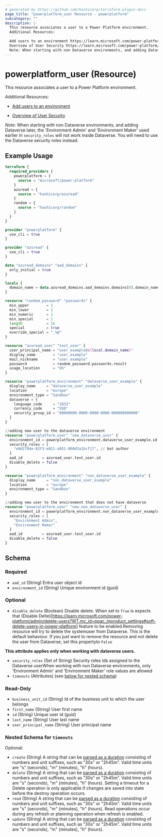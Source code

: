 ```yaml
---
# generated by https://github.com/hashicorp/terraform-plugin-docs
page_title: "powerplatform_user Resource - powerplatform"
subcategory: ""
description: |-
  This resource associates a user to a Power Platform environment.
  Additional Resources:
  
  Add users to an environment https://learn.microsoft.com/power-platform/admin/add-users-to-environment
  Overview of User Security https://learn.microsoft.com/power-platform/admin/grant-users-access
  Note: When starting with non Dataverse environments, and adding Dataverse later, the 'Environment Admin' and 'Environment Maker' used earlier in security_roles will not work inside Dataverse. You will need to use the Dataverse security roles instead.
---
```


# powerplatform_user (Resource)

This resource associates a user to a Power Platform environment.

Additional Resources:

* [Add users to an environment](https://learn.microsoft.com/power-platform/admin/add-users-to-environment)

* [Overview of User Security](https://learn.microsoft.com/power-platform/admin/grant-users-access)

*Note:* When starting with non Dataverse environments, and adding Dataverse later, the 'Environment Admin' and 'Environment Maker' used earlier in `security_roles` will not work inside Dataverse. You will need to use the Dataverse security roles instead.

## Example Usage

```terraform
terraform {
  required_providers {
    powerplatform = {
      source = "microsoft/power-platform"
    }
    azuread = {
      source = "hashicorp/azuread"
    }
    random = {
      source = "hashicorp/random"
    }
  }
}

provider "powerplatform" {
  use_cli = true
}

provider "azuread" {
  use_cli = true
}

data "azuread_domains" "aad_domains" {
  only_initial = true
}

locals {
  domain_name = data.azuread_domains.aad_domains.domains[0].domain_name
}

resource "random_password" "passwords" {
  min_upper        = 1
  min_lower        = 1
  min_numeric      = 1
  min_special      = 1
  length           = 16
  special          = true
  override_special = "_%@"
}

resource "azuread_user" "test_user" {
  user_principal_name = "user_example@${local.domain_name}"
  display_name        = "user_example"
  mail_nickname       = "user_example"
  password            = random_password.passwords.result
  usage_location      = "US"
}

resource "powerplatform_environment" "dataverse_user_example" {
  display_name     = "dataverse_user_example"
  location         = "europe"
  environment_type = "Sandbox"
  dataverse = {
    language_code     = "1033"
    currency_code     = "USD"
    security_group_id = "00000000-0000-0000-0000-000000000000"
  }
}

//adding new user to the dataverse environment
resource "powerplatform_user" "new_dataverse_user" {
  environment_id = powerplatform_environment.dataverse_user_example.id
  security_roles = [
    "e0d2794e-82f3-e811-a951-000d3a1bcf17", // bot author
  ]
  aad_id         = azuread_user.test_user.id
  disable_delete = false
}

resource "powerplatform_environment" "non_dataverse_user_example" {
  display_name     = "non_dataverse_user_example"
  location         = "europe"
  environment_type = "Sandbox"
}

//adding new user to the environment that does not have dataverse
resource "powerplatform_user" "new_non_dataverse_user" {
  environment_id = powerplatform_environment.non_dataverse_user_example.id
  security_roles = [
    "Environment Admin",
    "Environment Maker"
  ]
  aad_id         = azuread_user.test_user.id
  disable_delete = false
}
```

<!-- schema generated by tfplugindocs -->
## Schema

### Required

- `aad_id` (String) Entra user object id
- `environment_id` (String) Unique environment id (guid)

### Optional

- `disable_delete` (Boolean) Disable delete. When set to `True` is expects that (Disable Delte)[https://learn.microsoft.com/power-platform/admin/delete-users?WT.mc_id=ppac_inproduct_settings#soft-delete-users-in-power-platform] feature to be enabled.Removing resource will try to delete the systemuser from Dataverse. This is the default behaviour. If you just want to remove the resource and not delete the user from Dataverse, set this propertyto `False`

**This attribute applies only when working with dataverse users.**
- `security_roles` (Set of String) Security roles Ids assigned to the Dataverse userWhen working with non Dataverse environments, only 'Environment Admin' and 'Environment Maker' role values are allowed
- `timeouts` (Attributes) (see [below for nested schema](#nestedatt--timeouts))

### Read-Only

- `business_unit_id` (String) Id of the business unit to which the user belongs
- `first_name` (String) User first name
- `id` (String) Unique user id (guid)
- `last_name` (String) User last name
- `user_principal_name` (String) User principal name

<a id="nestedatt--timeouts"></a>
### Nested Schema for `timeouts`

Optional:

- `create` (String) A string that can be [parsed as a duration](https://pkg.go.dev/time#ParseDuration) consisting of numbers and unit suffixes, such as "30s" or "2h45m". Valid time units are "s" (seconds), "m" (minutes), "h" (hours).
- `delete` (String) A string that can be [parsed as a duration](https://pkg.go.dev/time#ParseDuration) consisting of numbers and unit suffixes, such as "30s" or "2h45m". Valid time units are "s" (seconds), "m" (minutes), "h" (hours). Setting a timeout for a Delete operation is only applicable if changes are saved into state before the destroy operation occurs.
- `read` (String) A string that can be [parsed as a duration](https://pkg.go.dev/time#ParseDuration) consisting of numbers and unit suffixes, such as "30s" or "2h45m". Valid time units are "s" (seconds), "m" (minutes), "h" (hours). Read operations occur during any refresh or planning operation when refresh is enabled.
- `update` (String) A string that can be [parsed as a duration](https://pkg.go.dev/time#ParseDuration) consisting of numbers and unit suffixes, such as "30s" or "2h45m". Valid time units are "s" (seconds), "m" (minutes), "h" (hours).
